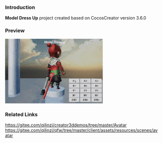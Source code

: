 ### Introduction
**Model Dress Up** project created based on CocosCreator version 3.6.0

### Preview
![image](../../../gif/202201/2022012088.gif)

### Related Links
https://gitee.com/qilinzi/creator3ddemos/tree/master/Avatar
https://gitee.com/qilinzi/qfw/tree/master/client/assets/resources/scenes/avatar